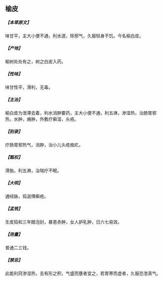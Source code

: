 ## 榆皮

##### 【本草原文】
味甘平，主大小便不通，利水道，除邪气，久服轻身不饥。今名榆白皮。
##### 【产地】
榆树处处有之，树之白皮入药。
##### 【性味】
味甘性平，滑利，无毒。
##### 【主治】
榆白皮为泄滞去着，利水消肿要药，主大小便不通，利五淋，渗湿热，治肠胃邪热，水肿，痈肿，外敷疗癣湿，头疮。
##### 【别录】
疗肠胃邪热气，消肿，治小儿头疮痂疕。
##### 【甄权】
滑胎，利五淋，治喘疗不眠。
##### 【大明】
通经脉，捣涎傅癣疮。
##### 【孟铣】
生皮捣和三年醋泡封，暴患赤肿，女人妒乳肿，日六七易效。
##### 【用量】
普通二三钱。
##### 【禁忌】
此能利窍渗湿热，去有形之积，气盛而壅者宜之，若胃寒而虚者，久服恐泄真气。